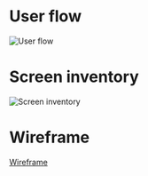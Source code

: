 # User flow

![User flow](https://www.lucidchart.com/publicSegments/view/76a1e66c-6182-4314-ab86-6a6adaa5245b/image.png)

# Screen inventory

![Screen inventory](https://www.lucidchart.com/publicSegments/view/18c4772e-766d-4679-bf83-1773bced7847/image.png)

# Wireframe
[Wireframe](https://gracebodur.github.io/start-small-wireframe/)
